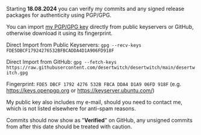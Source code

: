 Starting **18.08.2024** you can verify my commits and any signed release packages for authenticity using PGP/GPG.

You can import [my PGP/GPG key](desertwitch.gpg) directly from public keyservers or GitHub, otherwise download it using its fingerprint.

Direct Import from Public Keyservers: `gpg --recv-keys FDE5DBCF17924276532BFBCADDA4D1A906FD918F`

Direct Import from GitHub: `gpg --fetch-keys https://raw.githubusercontent.com/desertwitch/desertwitch/main/desertwitch.gpg`

Fingerprint: `FDE5 DBCF 1792 4276 532B FBCA DDA4 D1A9 06FD 918F` (e.g. https://keys.openpgp.org or https://keyserver.ubuntu.com/)

My public key also includes my e-mail, should you need to contact me, which is not listed elsewhere for anti-spam reasons.

Commits should now show as "**Verified**" on GitHub, any unsigned commits from after this date should be treated with caution.
